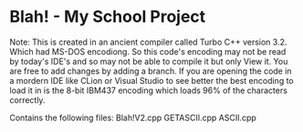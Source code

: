 # Blah! - My School Project

Note: This is created in an ancient compiler called Turbo C++ version 3.2. Which had MS-DOS encodiong. So this code's encoding may not be read by today's IDE's and so may not be able to compile it but only View it. You are free to add changes by adding a branch. If you are opening the code in a mordern IDE like CLion or Visual Studio to see better the best encoding to load it in is the 8-bit IBM437 encoding which loads 96% of the characters correctly. 

Contains the following files:
Blah!V2.cpp
GETASCII.cpp
ASCII.cpp
